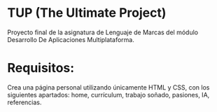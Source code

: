 # TUP (The Ultimate Project)
Proyecto final de la asignatura de Lenguaje de Marcas del módulo Desarrollo De Aplicaciones Multiplataforma.
# Requisitos:
Crea una página personal utilizando únicamente HTML y CSS, con los siguientes apartados: home, currículum, trabajo soñado, pasiones, IA, referencias.
